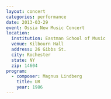 ```yaml
---
layout: concert
categories: performance
date: 2013-03-29
event: Ossia New Music Concert
location:
  institution: Eastman School of Music
  venue: Kilbourn Hall
  address: 26 Gibbs St.
  city: Rochester
  state: NY
  zip: 14604
program:
  - composer: Magnus Lindberg
    title: UR
    year: 1986
---
```

